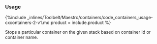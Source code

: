 <!--  usedin: [ _maestro/Toolbelt/containers-v1.md] -->


### Usage


{%include _inlines/Toolbelt/Maestro/containers/code_containers_usage-cxcontainers-2-v1.md  product = include.product %}

Stops a particular container on the given stack based on container Id or container name.

